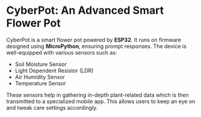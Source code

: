 # CyberPot: An Advanced Smart Flower Pot

CyberPot is a smart flower pot powered by **ESP32**. It runs on firmware designed using **MicroPython**, ensuring prompt responses. The device is well-equipped with various sensors such as:

- Soil Moisture Sensor
- Light Dependent Resistor (LDR)
- Air Humidity Sensor
- Temperature Sensor

These sensors help in gathering in-depth plant-related data which is then transmitted to a specialized mobile app. This allows users to keep an eye on and tweak care settings accordingly.
